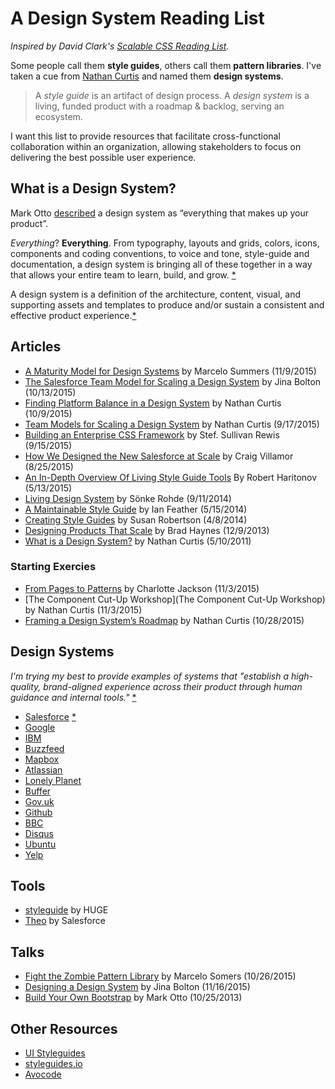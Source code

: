 # A Design System Reading List

*Inspired by David Clark's [Scalable CSS Reading List](https://github.com/davidtheclark/scalable-css-reading-list).*

Some people call them **style guides**, others call them **pattern libraries**. I've taken a cue from [Nathan Curtis](https://twitter.com/nathanacurtis/status/656829204235972608) and named them **design systems**.

> A *style guide* is an artifact of design process. A *design system* is a living, funded product with a roadmap & backlog, serving an ecosystem.

I want this list to provide resources that facilitate cross-functional collaboration within an organization, allowing stakeholders to focus on delivering the best possible user experience.

## What is a Design System?

Mark Otto [described](https://speakerdeck.com/mdo/build-your-own-bootstrap?slide=16) a design system as “everything that makes up your product”.

*Everything*? **Everything**. From typography, layouts and grids, colors, icons, components and coding conventions, to voice and tone, style-guide and documentation, a design system is bringing all of these together in a way that allows your entire team to learn, build, and grow. [*](https://css-tricks.com/design-systems-building-future/) 

A design system is a definition of the architecture, content, visual, and supporting assets and templates to produce and/or sustain a consistent and effective product experience.[*](http://www.eightshapes.com/blog/2011/05/10/what-is-a-design-system/)

## Articles

- [A Maturity Model for Design Systems](https://medium.com/@marcelosomers/a-maturity-model-for-design-systems-93fff522c3ba#.xtwz0kfd9) by Marcelo Summers (11/9/2015)
- [The Salesforce Team Model for Scaling a Design System](https://medium.com/salesforce-ux/the-salesforce-team-model-for-scaling-a-design-system-d89c2a2d404b#.p9ld89gpf) by Jina Bolton (10/13/2015)
- [Finding Platform Balance in a Design System](https://medium.com/eightshapes-llc/finding-platform-balance-in-a-design-system-47eaae48de98#.jxgt4cha1) by Nathan Curtis (10/9/2015)
- [Team Models for Scaling a Design System](https://medium.com/eightshapes-llc/team-models-for-scaling-a-design-system-2cf9d03be6a0#.q00vmfebw) by Nathan Curtis (9/17/2015)
- [Building an Enterprise CSS Framework](https://medium.com/salesforce-ux/building-an-enterprise-framework-is-hard-1e8d8b33e082#.ye72nn893) by Stef. Sullivan Rewis (9/15/2015)
- [How We Designed the New Salesforce at Scale](https://medium.com/salesforce-ux/how-we-designed-the-new-salesforce-at-scale-6d3607fd92e5#.buf2ljmvx) by Craig Villamor (8/25/2015)
- [An In-Depth Overview Of Living Style Guide Tools](http://www.smashingmagazine.com/2015/04/an-in-depth-overview-of-living-style-guide-tools/) By Robert Haritonov (5/13/2015)
- [Living Design System](https://medium.com/salesforce-ux/living-design-system-3ab1f2280ef7#.uy5oc93i0) by Sönke Rohde (9/11/2014)
- [A Maintainable Style Guide](http://ianfeather.co.uk/a-maintainable-style-guide/) by Ian Feather (5/15/2014)
- [Creating Style Guides](http://alistapart.com/article/creating-style-guides) by Susan Robertson (4/8/2014)
- [Designing Products That Scale](https://medium.com/salesforce-ux/designing-products-that-scale-c8f3001f709b#.wiw661fw0) by Brad Haynes (12/9/2013)
- [What is a Design System?](http://www.eightshapes.com/blog/2011/05/10/what-is-a-design-system/) by Nathan Curtis (5/10/2011)

### Starting Exercies

- [From Pages to Patterns](http://alistapart.com/article/from-pages-to-patterns-an-exercise-for-everyone) by Charlotte Jackson (11/3/2015)
- [The Component Cut-Up Workshop](The Component Cut-Up Workshop) by Nathan Curtis (11/3/2015)
- [Framing a Design System’s Roadmap](https://medium.com/eightshapes-llc/what-s-will-your-design-system-deliver-4b81d41be0d4#.4ezwyp5d0) by Nathan Curtis (10/28/2015)

## Design Systems

*I'm trying my best to provide examples of systems that "establish a high-quality, brand-aligned experience across their product through human guidance and internal tools."* [*](https://medium.com/salesforce-ux/the-salesforce-team-model-for-scaling-a-design-system-d89c2a2d404b#.ho0kz31s6)

- [Salesforce](https://www.lightningdesignsystem.com/) [*](https://developer.salesforce.com/trailhead/module/lightning_design_system)
- [Google](https://www.google.com/design/spec/material-design/introduction.html)
- [IBM](https://www.ibm.com/design/language/)
- [Buzzfeed](http://solid.buzzfeed.com/)
- [Mapbox](https://www.mapbox.com/base/)
- [Atlassian](https://design.atlassian.com/)
- [Lonely Planet](http://rizzo.lonelyplanet.com/styleguide/design-elements/colours)
- [Buffer](https://buffer.com/style-guide)
- [Gov.uk](https://www.gov.uk/service-manual)
- [Github](https://github.com/styleguide)
- [BBC](http://www.bbc.co.uk/gel)
- [Disqus](https://disqus.com/pages/style-guide/)
- [Ubuntu](https://design.ubuntu.com/)
- [Yelp](http://www.yelp.com/styleguide)

## Tools

- [styleguide](https://github.com/hugeinc/styleguide) by HUGE
- [Theo](https://github.com/salesforce-ux/theo) by Salesforce

## Talks

- [Fight the Zombie Pattern Library](https://speakerdeck.com/marcelosomers/fight-the-zombie-pattern-library-css-dev-conf-2015) by Marcelo Somers (10/26/2015)
- [Designing a Design System](https://speakerdeck.com/jina/designing-a-design-system) by Jina Bolton (11/16/2015)
- [Build Your Own Bootstrap](https://speakerdeck.com/mdo/build-your-own-bootstrap) by Mark Otto (10/25/2013)

## Other Resources

- [UI Styleguides](http://kevinformatics.com/ui-styleguides/)
- [styleguides.io](http://styleguides.io/)
- [Avocode](http://avocode.com/)

